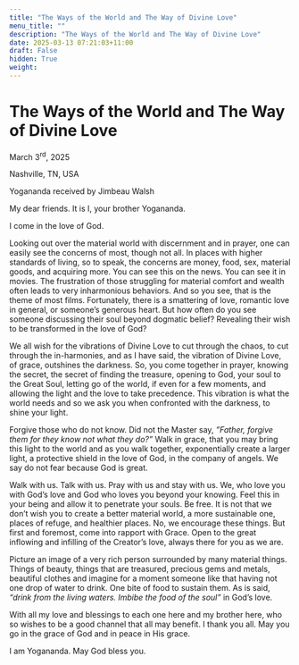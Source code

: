 ```yaml
---
title: "The Ways of the World and The Way of Divine Love"
menu_title: ""
description: "The Ways of the World and The Way of Divine Love"
date: 2025-03-13 07:21:03+11:00
draft: False
hidden: True
weight:
---
```

# The Ways of the World and The Way of Divine Love

March 3<sup>rd</sup>, 2025

Nashville, TN, USA

Yogananda received by Jimbeau Walsh

My dear friends. It is I, your brother Yogananda.

I come in the love of God.

Looking out over the material world with discernment and in prayer, one can easily see the concerns of most, though not all. In places with higher standards of living, so to speak, the concerns are money, food, sex, material goods, and acquiring more. You can see this on the news. You can see it in movies. The frustration of those struggling for material comfort and wealth often leads to very inharmonious behaviors. And so you see, that is the theme of most films. Fortunately, there is a smattering of love, romantic love in general, or someone’s generous heart. But how often do you see someone discussing their soul beyond dogmatic belief? Revealing their wish to be transformed in the love of God?

We all wish for the vibrations of Divine Love to cut through the chaos, to cut through the in-harmonies, and as I have said, the vibration of Divine Love, of grace, outshines the darkness. So, you come together in prayer, knowing the secret, the secret of finding the treasure, opening to God, your soul to the Great Soul, letting go of the world, if even for a few moments, and allowing the light and the love to take precedence. This vibration is what the world needs and so we ask you when confronted with the darkness, to shine your light.

Forgive those who do not know. Did not the Master say, *”Father, forgive them for they know not what they do?”* Walk in grace, that you may bring this light to the world and as you walk together, exponentially create a larger light, a protective shield in the love of God, in the company of angels. We say do not fear because God is great.

Walk with us. Talk with us. Pray with us and stay with us. We, who love you with God’s love and God who loves you beyond your knowing. Feel this in your being and allow it to penetrate your souls. Be free. It is not that we don’t wish you to create a better material world, a more sustainable one, places of refuge, and healthier places. No, we encourage these things. But first and foremost, come into rapport with Grace. Open to the great inflowing and infilling of the Creator’s love, always there for you as we are.

Picture an image of a very rich person surrounded by many material things. Things of beauty, things that are treasured, precious gems and metals, beautiful clothes and imagine for a moment someone like that having not one drop of water to drink. One bite of food to sustain them. As is said, *“drink from the living waters. Imbibe the food of the soul”*  in God’s love.

With all my love and blessings to each one here and my brother here, who so wishes to be a good channel that all may benefit. I thank you all. May you go in the grace of God and in peace in His grace.

I am Yogananda. May God bless you.
